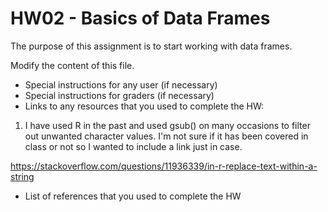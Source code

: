 # HW02 - Basics of Data Frames

The purpose of this assignment is to start working with data frames. 

Modify the content of this file.

- Special instructions for any user (if necessary)
- Special instructions for graders (if necessary)
- Links to any resources that you used to complete the HW:

1. I have used R in the past and used gsub() on many occasions to filter out unwanted character values.  I'm not sure if it has been covered in class or not so I wanted to include a link just in case.

<https://stackoverflow.com/questions/11936339/in-r-replace-text-within-a-string>

- List of references that you used to complete the HW
